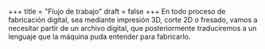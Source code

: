 +++
title = "Flujo de trabajo"
draft = false
+++
 En todo proceso de fabricación digital, sea mediante impresión 3D, corte 2D o fresado, vamos a necesitar partir de un archivo digital, que posteriormente traduciremos a un lenguaje que la máquina puda entender para fabricarlo.

